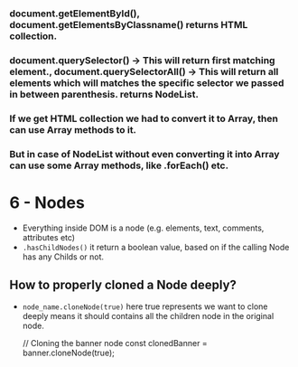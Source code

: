 ### document.getElementById(), document.getElementsByClassname()  returns HTML collection.

### document.querySelector() -> This will return first matching element., document.querySelectorAll() -> This will return all elements which will matches the specific selector we passed in between parenthesis. returns NodeList.

### If we get HTML collection we had to convert it to Array, then can use Array methods to it.

### But in case of NodeList without even converting it into Array can use some Array methods, like .forEach() etc.


# 6 - Nodes
- Everything inside DOM is a node (e.g. elements, text, comments, attributes etc)
- `.hasChildNodes()` it return a boolean value, based on if the calling Node has any Childs or not. 

## How to properly cloned a Node deeply?
- `node_name.cloneNode(true)` here true represents we want to clone deeply means it should contains all the children node in the original node.

    // Cloning the banner node
    const clonedBanner = banner.cloneNode(true);